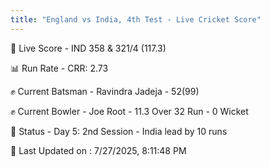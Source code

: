 ```yaml
---
title: "England vs India, 4th Test - Live Cricket Score"
---
```


🔴 Live Score - IND 358 & 321/4 (117.3)  

📊 Run Rate - CRR: 2.73  

✊ Current Batsman - Ravindra Jadeja - 52(99)  

✊ Current Bowler - Joe Root - 11.3 Over 32 Run - 0 Wicket  

📑 Status - Day 5: 2nd Session - India lead by 10 runs

📝 Last Updated on : 7/27/2025, 8:11:48 PM  

